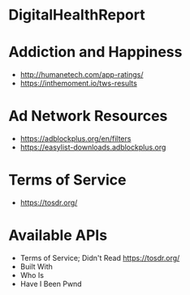 # DigitalHealthReport

# Addiction and Happiness
* http://humanetech.com/app-ratings/
* https://inthemoment.io/tws-results

# Ad Network Resources
* https://adblockplus.org/en/filters
* https://easylist-downloads.adblockplus.org

# Terms of Service
* https://tosdr.org/


# Available APIs
* Terms of Service; Didn't Read https://tosdr.org/
* Built With
* Who Is
* Have I Been Pwnd

